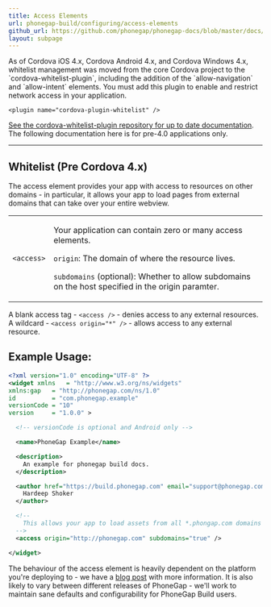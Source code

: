 ```yaml
---
title: Access Elements
url: phonegap-build/configuring/access-elements
github_url: https://github.com/phonegap/phonegap-docs/blob/master/docs/4-phonegap-build/2-configuring/access-elements.html.md
layout: subpage
---
```


<div class='alert--warning' style="font-style:bold">
As of Cordova iOS 4.x, Cordova Android 4.x, and Cordova Windows 4.x, whitelist management was moved from the core Cordova project to the `cordova-whitelist-plugin`, including the addition of the `allow-navigation` and `allow-intent` elements. You must add this plugin to enable and restrict network access in your application.

    <plugin name="cordova-plugin-whitelist" />

[See the cordova-whitelist-plugin repository for up to date documentation](https://github.com/apache/cordova-plugin-whitelist). The following documentation here is for pre-4.0 applications only.
</div>

---

## Whitelist (Pre Cordova 4.x)

The access element provides your app with access to resources on other domains - in particular, it allows your app to load pages from external domains that can take over your entire webview.

<table class="table">
  <tr>
    <td><code>&lt;access&gt;</code></td>
    <td>
      <p>
        Your application can contain zero or many access elements.
      </p>
      <p>
        <code>origin</code>: The domain of where the resource lives.
      </p>
      <p>
        <code>subdomains</code> (optional): Whether to allow subdomains on the host
        specified in the origin paramter.
      </p>
    </td>
  </tr>
</table>

<i class="glyphicon glyphicon-check"></i> A blank access tag - `<access />` - denies access to any external resources. A wildcard - `<access origin="*" />` - allows access to any external resource.

## Example Usage:

```xml
<?xml version="1.0" encoding="UTF-8" ?>
<widget xmlns   = "http://www.w3.org/ns/widgets"
xmlns:gap   = "http://phonegap.com/ns/1.0"
id          = "com.phonegap.example"
versionCode = "10"
version     = "1.0.0" >

  <!-- versionCode is optional and Android only -->

  <name>PhoneGap Example</name>

  <description>
    An example for phonegap build docs.
  </description>

  <author href="https://build.phonegap.com" email="support@phonegap.com">
    Hardeep Shoker
  </author>

  <!--
    This allows your app to load assets from all *.phongap.com domains
  -->
  <access origin="http://phonegap.com" subdomains="true" />

</widget>
```

<i class="glyphicon glyphicon-check"></i> The behaviour of the access element is heavily dependent on the platform you're deploying to - we have a [blog post](http://phonegap.com/blog/2012/03/20/access-tags/) with more information. It is also likely to vary between different releases of PhoneGap - we'll work to maintain sane defaults and configurability for PhoneGap Build users.
